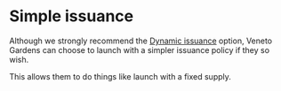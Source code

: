 # Simple issuance

Although we strongly recommend the [Dynamic issuance](dynamic-issuance.md) option, Veneto Gardens can choose to launch with a simpler issuance policy if they so wish.

This allows them to do things like launch with a fixed supply.







